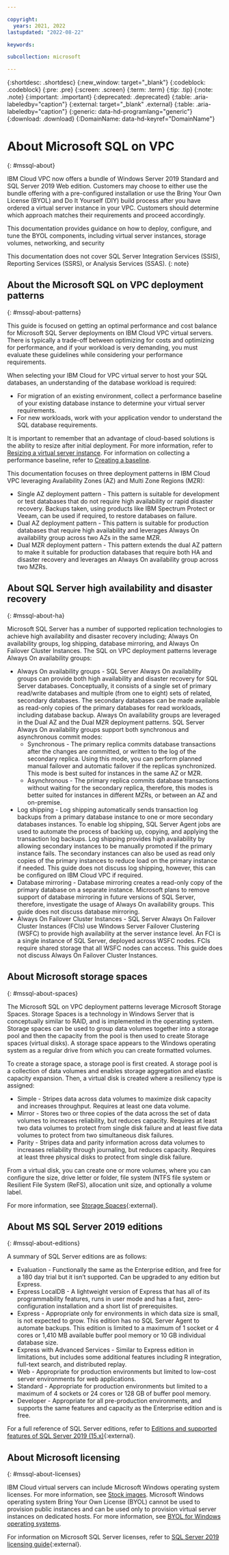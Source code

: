 ```yaml
---

copyright:
  years: 2021, 2022
lastupdated: "2022-08-22"

keywords:

subcollection: microsoft

---
```


{:shortdesc: .shortdesc}
{:new_window: target="_blank"}
{:codeblock: .codeblock}
{:pre: .pre}
{:screen: .screen}
{:term: .term}
{:tip: .tip}
{:note: .note}
{:important: .important}
{:deprecated: .deprecated}
{:table: .aria-labeledby="caption"}
{:external: target="_blank" .external}
{:table: .aria-labeledby="caption"}
{:generic: data-hd-programlang="generic"}
{:download: .download}
{:DomainName: data-hd-keyref="DomainName"}

# About Microsoft SQL on VPC
{: #mssql-about}

IBM Cloud VPC now offers a bundle of Windows Server 2019 Standard and SQL Server 2019 Web edition. Customers may choose to either use the bundle offering with a pre-configured installation or use the Bring Your Own License (BYOL) and Do It Yourself (DIY) build process after you have ordered a virtual server instance in your VPC. Customers should determine which approach matches their requirements and proceed accordingly.

This documentation provides guidance on how to deploy, configure, and tune the BYOL components, including virtual server instances, storage volumes, networking, and security

This documentation does not cover SQL Server Integration Services (SSIS), Reporting Services (SSRS), or Analysis
Services (SSAS).
{: note}

## About the Microsoft SQL on VPC deployment patterns
{: #mssql-about-patterns}

This guide is focused on getting an optimal performance and cost balance for Microsoft SQL Server deployments on IBM Cloud VPC virtual servers. There is typically a trade-off between optimizing for costs and optimizing for performance, and if your workload is very demanding, you must evaluate these guidelines while considering your performance requirements.

When selecting your IBM Cloud for VPC virtual server to host your SQL databases, an understanding of the database workload is required:

* For migration of an existing environment, collect a performance baseline of your existing database instance to determine your virtual server requirements.
* For new workloads, work with your application vendor to understand the SQL database requirements.

It is important to remember that an advantage of cloud-based solutions is the ability to resize after initial deployment. For more information, refer to [Resizing a virtual server instance](/docs/vpc?topic=vpc-resizing-an-instance). For information on collecting a performance baseline, refer to [Creating a baseline](/docs/vlans?topic=vlans-mssql-baseline).

This documentation focuses on three deployment patterns in IBM Cloud VPC leveraging Availability Zones (AZ) and Multi Zone Regions (MZR):

* Single AZ deployment pattern - This pattern is suitable for development or test databases that do not require high availability or rapid disaster recovery. Backups taken, using products like IBM Spectrum Protect or Veeam, can be used if required, to restore databases on failure.
* Dual AZ deployment pattern - This pattern is suitable for production databases that require high availability and leverages Always On availability group across two AZs in the same MZR.
* Dual MZR deployment pattern - This pattern extends the dual AZ pattern to make it suitable for production databases that require both HA and disaster recovery and leverages an Always On availability group across two MZRs.

## About SQL Server high availability and disaster recovery
{: #mssql-about-ha}

Microsoft SQL Server has a number of supported replication technologies to achieve high availability and disaster recovery including; Always On availability groups, log shipping, database mirroring, and Always On Failover Cluster Instances. The SQL on VPC deployment patterns leverage Always On availability groups:

* Always On availability groups - SQL Server Always On availability groups can provide both high availability and disaster recovery for SQL Server databases. Conceptually, it consists of a single set of primary read/write databases and multiple (from one to eight) sets of related, secondary databases. The secondary databases can be made available as read-only copies of the primary databases for read workloads, including database backup. Always On availability groups are leveraged in the Dual AZ and the Dual MZR deployment patterns. SQL Server Always On availability groups support both synchronous and asynchronous commit modes:
  * Synchronous - The primary replica commits database transactions after the changes are committed, or written to the log of the secondary replica. Using this mode, you can perform planned manual failover and automatic failover if the replicas synchronized. This mode is best suited for instances in the same AZ or MZR.
  * Asynchronous - The primary replica commits database transactions without waiting for the secondary replica, therefore, this modes is better suited for instances in different MZRs, or between an AZ and on-premise.
* Log shipping - Log shipping automatically sends transaction log backups from a primary database instance to one or more secondary databases instances. To enable log shipping, SQL Server Agent jobs are used to automate the process of backing up, copying, and applying the transaction log backups. Log shipping provides high availability by allowing secondary instances to be manually promoted if the primary instance fails. The secondary instances can also be used as read only copies of the primary instances to reduce load on the primary instance if needed. This guide does not discuss log shipping, however, this can be configured on IBM Cloud VPC if required.
* Database mirroring - Database mirroring creates a read-only copy of the primary database on a separate instance. Microsoft plans to remove support of database mirroring in future versions of SQL Server, therefore, investigate the usage of Always On availability groups. This guide does not discuss database mirroring.
* Always On Failover Cluster Instances - SQL Server Always On Failover Cluster Instances (FCIs) use Windows Server Failover Clustering (WSFC) to provide high availability at the server instance level. An FCI is a single instance of SQL Server, deployed across WSFC nodes. FCIs require shared storage that all WSFC nodes can access. This guide does not discuss Always On Failover Cluster Instances.

## About Microsoft storage spaces
{: #mssql-about-spaces}

The Microsoft SQL on VPC deployment patterns leverage Microsoft Storage Spaces. Storage Spaces is a technology in Windows Server that is conceptually similar to RAID, and is implemented in the operating system. Storage spaces can be used to group data volumes together into a storage pool and then the capacity from the pool is then used to create Storage spaces (virtual disks). A storage space appears to the Windows operating system as a regular drive from which you can create formatted volumes.

To create a storage space, a storage pool is first created. A storage pool is a collection of data volumes and enables storage aggregation and elastic capacity expansion. Then, a virtual disk is created where a resiliency type is assigned:

* Simple - Stripes data across data volumes to maximize disk capacity and increases throughput. Requires at least one data volume.
* Mirror - Stores two or three copies of the data across the set of data volumes to increases reliability, but reduces capacity. Requires at least two data volumes to protect from single disk failure and at least five data volumes to protect from two simultaneous disk failures.
* Parity - Stripes data and parity information across data volumes to increases reliability through journaling, but reduces capacity. Requires at least three physical disks to protect from single disk failure.

From a virtual disk, you can create one or more volumes, where you can configure the size, drive letter or folder, file system (NTFS file system or Resilient File System (ReFS), allocation unit size, and optionally a volume label.

For more information, see [Storage Spaces](https://docs.microsoft.com/en-us/windows-server/storage/storage-spaces/overview){:external}.

## About MS SQL Server 2019 editions
{: #mssql-about-editions}

A summary of SQL Server editions are as follows:

* Evaluation - Functionally the same as the Enterprise edition, and free for a 180 day trial but it isn’t supported. Can be upgraded to any edition but Express.
* Express LocalDB - A lightweight version of Express that has all of its programmability features, runs in user mode and has a fast, zero-configuration installation and a short list of prerequisites.
* Express - Appropriate only for environments in which data size is small, is not expected to grow. This edition has no SQL Server Agent to automate backups. This edition is limited to a maximum of 1 socket or 4 cores or 1,410 MB available buffer pool memory or 10 GB individual database size.
* Express with Advanced Services - Similar to Express edition in limitations, but includes some additional features including R integration, full-text
search, and distributed replay.
* Web - Appropriate for production environments but limited to low-cost server environments for web applications.
* Standard - Appropriate for production environments but limited to a maximum of 4 sockets or 24 cores or 128 GB of buffer pool memory.
* Developer - Appropriate for all pre-production environments, and supports the same features and capacity as the Enterprise edition and is free.

For a full reference of SQL Server editions, refer to [Editions and supported features of SQL Server 2019 (15.x)](https://docs.microsoft.com/en-us/sql/sql-server/editions-and-components-of-sql-server-version-15?view=sql-server-ver15){:external}.

## About Microsoft licensing
{: #mssql-about-licenses}

IBM Cloud virtual servers can include Microsoft Windows operating system licenses. For more information, see [Stock images](/docs/vpc?topic=vpc-about-images#stock-images). Microsoft Windows operating system Bring Your Own License (BYOL) cannot be used to provision public instances and can be used only to provision virtual server instances on dedicated hosts. For more information, see [BYOL for Windows operating systems](/docs/vpc?topic=vpc-byol-vpc-about#byol-vpc-windows).

For information on Microsoft SQL Server licenses, refer to [SQL Server 2019 licensing guide](https://download.microsoft.com/download/e/2/9/e29a9331-965d-4faa-bd2e-7c1db7cd8348/SQL_Server_2019_Licensing_guide.pdf){:external}.
